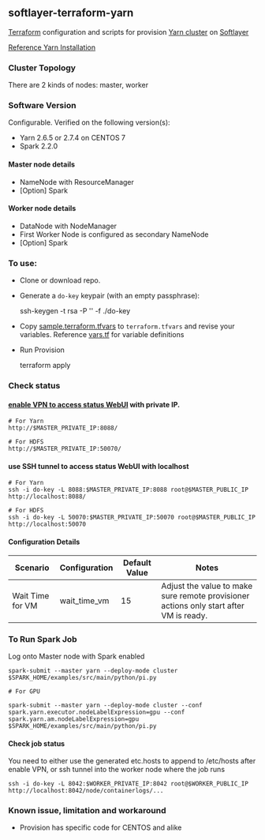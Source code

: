 ## softlayer-terraform-yarn

[Terraform](https://www.terraform.io/) configuration and scripts for provision [Yarn cluster](https://hadoop.apache.org) on [Softlayer](https://softlayer.com/)

[Reference Yarn Installation](https://unskilledcoder.github.io/hadoop/2016/12/10/hadoop-cluster-installation-basic-version.html)

### Cluster Topology

There are 2 kinds of nodes: master, worker

### Software Version

Configurable. Verified on the following version(s):

* Yarn 2.6.5 or 2.7.4 on CENTOS 7
* Spark 2.2.0

#### Master node details

* NameNode with ResourceManager
* [Option] Spark

####  Worker node details

* DataNode with NodeManager
* First Worker Node is configured as secondary NameNode
* [Option] Spark


### To use:

* Clone or download repo.

* Generate a `do-key` keypair (with an empty passphrase):

	ssh-keygen -t rsa -P '' -f ./do-key

* Copy [sample.terraform.tfvars](./sample.terraform.tfvars) to `terraform.tfvars` and revise your variables. Reference [vars.tf](./vars.tf) for variable definitions

* Run Provision

	terraform apply
	
### Check status

#### [enable VPN to access status WebUI](https://www.softlayer.com/VPN-Access) with private IP. 

    # For Yarn
	http://$MASTER_PRIVATE_IP:8088/
	
    # For HDFS
	http://$MASTER_PRIVATE_IP:50070/

#### use SSH tunnel to access status WebUI with localhost

    # For Yarn
	ssh -i do-key -L 8088:$MASTER_PRIVATE_IP:8088 root@$MASTER_PUBLIC_IP
	http://localhost:8088/
	
    # For HDFS
	ssh -i do-key -L 50070:$MASTER_PRIVATE_IP:50070 root@$MASTER_PUBLIC_IP
	http://localhost:50070


#### Configuration Details

| Scenario | Configuration | Default Value | Notes|
|----------|---------------|-------|------|
|Wait Time for VM  | wait_time_vm   | 15   | Adjust the value to make sure remote provisioner actions only start after VM is ready.|


### To Run Spark Job

Log onto Master node with Spark enabled

	spark-submit --master yarn --deploy-mode cluster $SPARK_HOME/examples/src/main/python/pi.py
	
	# For GPU
	
	spark-submit --master yarn --deploy-mode cluster --conf spark.yarn.executor.nodeLabelExpression=gpu --conf spark.yarn.am.nodeLabelExpression=gpu  $SPARK_HOME/examples/src/main/python/pi.py

#### Check job status

You need to either use the generated etc.hosts to append to /etc/hosts after enable VPN, or ssh tunnel into the worker node where the job runs

	ssh -i do-key -L 8042:$WORKER_PRIVATE_IP:8042 root@$WORKER_PUBLIC_IP
	http://localhost:8042/node/containerlogs/...
	
### Known issue, limitation and workaround

* Provision has specific code for CENTOS and alike
